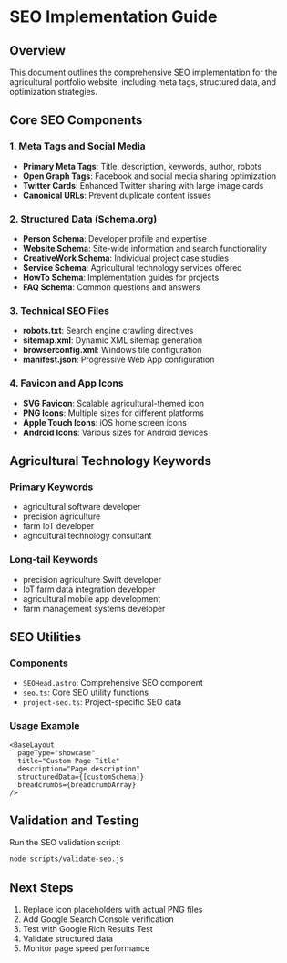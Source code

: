 # SEO Implementation Guide

## Overview

This document outlines the comprehensive SEO implementation for the agricultural portfolio website, including meta tags, structured data, and optimization strategies.

## Core SEO Components

### 1. Meta Tags and Social Media
- **Primary Meta Tags**: Title, description, keywords, author, robots
- **Open Graph Tags**: Facebook and social media sharing optimization
- **Twitter Cards**: Enhanced Twitter sharing with large image cards
- **Canonical URLs**: Prevent duplicate content issues

### 2. Structured Data (Schema.org)
- **Person Schema**: Developer profile and expertise
- **Website Schema**: Site-wide information and search functionality
- **CreativeWork Schema**: Individual project case studies
- **Service Schema**: Agricultural technology services offered
- **HowTo Schema**: Implementation guides for projects
- **FAQ Schema**: Common questions and answers

### 3. Technical SEO Files
- **robots.txt**: Search engine crawling directives
- **sitemap.xml**: Dynamic XML sitemap generation
- **browserconfig.xml**: Windows tile configuration
- **manifest.json**: Progressive Web App configuration

### 4. Favicon and App Icons
- **SVG Favicon**: Scalable agricultural-themed icon
- **PNG Icons**: Multiple sizes for different platforms
- **Apple Touch Icons**: iOS home screen icons
- **Android Icons**: Various sizes for Android devices

## Agricultural Technology Keywords

### Primary Keywords
- agricultural software developer
- precision agriculture
- farm IoT developer
- agricultural technology consultant

### Long-tail Keywords
- precision agriculture Swift developer
- IoT farm data integration developer
- agricultural mobile app development
- farm management systems developer

## SEO Utilities

### Components
- `SEOHead.astro`: Comprehensive SEO component
- `seo.ts`: Core SEO utility functions
- `project-seo.ts`: Project-specific SEO data

### Usage Example
```astro
<BaseLayout 
  pageType="showcase"
  title="Custom Page Title"
  description="Page description"
  structuredData={[customSchema]}
  breadcrumbs={breadcrumbArray}
/>
```

## Validation and Testing

Run the SEO validation script:
```bash
node scripts/validate-seo.js
```

## Next Steps
1. Replace icon placeholders with actual PNG files
2. Add Google Search Console verification
3. Test with Google Rich Results Test
4. Validate structured data
5. Monitor page speed performance